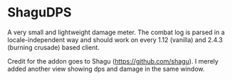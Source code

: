 # ShaguDPS

A very small and lightweight damage meter. The combat log is parsed in a locale-independent way and should work on every 1.12 (vanilla) and 2.4.3 (burning crusade) based client.

Credit for the addon goes to Shagu (https://github.com/shagu). I merely added another view showing dps and damage in the same window.
